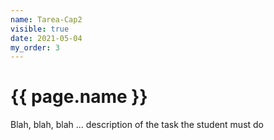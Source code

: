 ```yaml
---
name: Tarea-Cap2
visible: true
date: 2021-05-04
my_order: 3
---
```


# {{ page.name }}

Blah, blah, blah ... description of the task the student must do